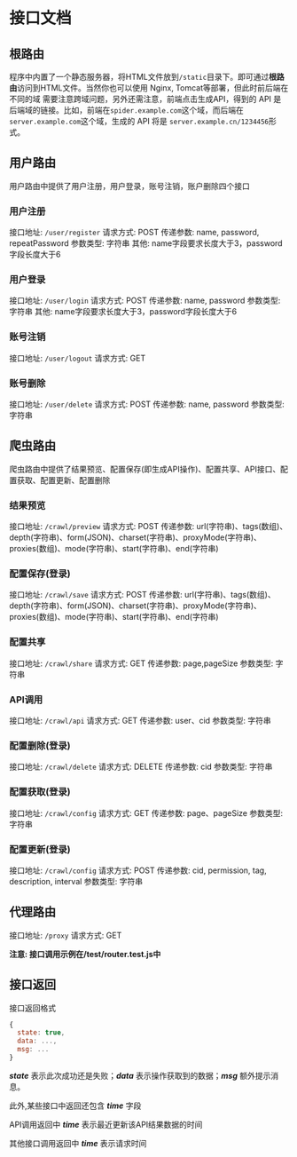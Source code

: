 # 接口文档

## 根路由
程序中内置了一个静态服务器，将HTML文件放到`/static`目录下。即可通过**根路由**访问到HTML文件。当然你也可以使用 Nginx, Tomcat等部署，但此时前后端在不同的域 需要注意跨域问题，另外还需注意，前端点击生成API，得到的 API 是后端域的链接。比如，前端在`spider.example.com`这个域，而后端在`server.example.com`这个域，生成的 API 将是 `server.example.cn/1234456`形式。

## 用户路由
用户路由中提供了用户注册，用户登录，账号注销，账户删除四个接口

### 用户注册
接口地址: `/user/register`
请求方式: POST
传递参数: name, password, repeatPassword
参数类型: 字符串
其他: name字段要求长度大于3，password字段长度大于6

### 用户登录
接口地址: `/user/login`
请求方式: POST
传递参数: name, password
参数类型: 字符串
其他: name字段要求长度大于3，password字段长度大于6

### 账号注销
接口地址: `/user/logout`
请求方式: GET

### 账号删除
接口地址: `/user/delete`
请求方式: POST
传递参数: name, password
参数类型: 字符串

## 爬虫路由
爬虫路由中提供了结果预览、配置保存(即生成API操作)、配置共享、API接口、配置获取、配置更新、配置删除

### 结果预览
接口地址: `/crawl/preview`
请求方式: POST
传递参数: url(字符串)、tags(数组)、depth(字符串)、form(JSON)、charset(字符串)、proxyMode(字符串)、proxies(数组)、mode(字符串)、start(字符串)、end(字符串)

### 配置保存(登录)
接口地址: `/crawl/save`
请求方式: POST
传递参数: url(字符串)、tags(数组)、depth(字符串)、form(JSON)、charset(字符串)、proxyMode(字符串)、proxies(数组)、mode(字符串)、start(字符串)、end(字符串)

### 配置共享
接口地址: `/crawl/share`
请求方式: GET
传递参数: page,pageSize
参数类型: 字符串

### API调用
接口地址: `/crawl/api`
请求方式: GET
传递参数: user、cid
参数类型: 字符串

### 配置删除(登录)
接口地址: `/crawl/delete`
请求方式: DELETE
传递参数: cid
参数类型: 字符串

### 配置获取(登录)
接口地址: `/crawl/config`
请求方式: GET
传递参数: page、pageSize
参数类型: 字符串

### 配置更新(登录)
接口地址: `/crawl/config`
请求方式: POST
传递参数: cid, permission, tag, description, interval
参数类型: 字符串

## 代理路由
接口地址: `/proxy`
请求方式: GET

**注意: 接口调用示例在/test/router.test.js中**


## 接口返回
接口返回格式
```javascript
{
  state: true,
  data: ...,
  msg: ...
}
```
***state*** 表示此次成功还是失败；***data*** 表示操作获取到的数据；***msg*** 额外提示消息。

此外,某些接口中返回还包含 ***time*** 字段

API调用返回中 ***time*** 表示最近更新该API结果数据的时间

其他接口调用返回中 ***time*** 表示请求时间